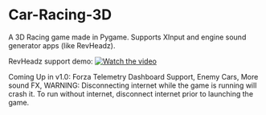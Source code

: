 # Car-Racing-3D
A 3D Racing game made in Pygame. Supports XInput and engine sound generator apps (like RevHeadz).

RevHeadz support demo:
[![Watch the video](https://img.youtube.com/vi/dj6lxnXrw1Q/maxresdefault.jpg)](https://youtu.be/dj6lxnXrw1Q)

Coming Up in v1.0: Forza Telemetry Dashboard Support, Enemy Cars, More sound FX,
WARNING: Disconnecting internet while the game is running will crash it. To run without internet, disconnect internet prior to launching the game.
